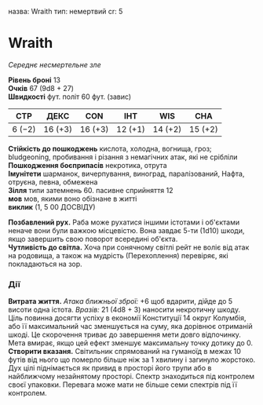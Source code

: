 назва: Wraith тип: немертвий cr: 5

# Wraith
_Середнє несмертельне зле_

**Рівень броні** 13    
**Очків** 67 (9d8 + 27)    
**Швидкості** фут. політ 60 фут. (завис)

| СТР    | ДЕКС    | CON     | ІНТ     | WIS     | CHA     |
| ------ | ------- | ------- | ------- | ------- | ------- |
| 6 (−2) | 16 (+3) | 16 (+3) | 12 (+1) | 14 (+2) | 15 (+2) |

**Стійкість до пошкоджень** кислота, холодна, вогнища, гроз; bludgeoning, пробивання і різання з немагічних атак, які не срібліли    
**Пошкодження боєприпасів** некротика, отрута    
**Імунітети** шарманок, вичерпування, виноград, паралізований, Нафта, отруєна, певна, обмежена    
**Зілля** типи затемнень 60. пасивне сприйняття 12    
**мов** мов, якими воно обізнане в житті    
**виклик** (1, 5 00 ДОСВІДУ)

**Позбавлений рух.** Раба може рухатися іншими істотами і об'єктами неначе вони були важкою місцевістю. Вона завдає 5-ти (1d10) шкоди, якщо завершить свою поворот всередині об'єкта.    
**Чутливість до світла.** Хоча при сонячному світлі рейт не воліє від атак на родовища, а також на мудрість (Перехоплення) перевіряє, які покладаються на зор.

### Дії
**Витрата життя.** _Атака ближньої зброї:_ +6 щоб вдарити, дійде до 5 висоти одна істота. _Вразів:_ 21 (4d8 + 3) наносити некротичну шкоду. Ціль повинна досягти успіху в економії Конституції 14 округ Колумбія, або її максимальний час зменшується на суму, яка дорівнює отриманій шкоді. Це скорочення триває до завершення мети довго відпочинку. Мета вмирає, якщо цей ефект зменшує максимальну точку дотику до 0.    
**Створити вказаня.** Світильник спрямований на гуманоїд в межах 10 футів від нього що померло більше ніж за 1 хвилину і загинуло жорстоко. Дух цілі піднімається як привид в просторі його трупи або в найближчому незайнятому просторі. Спектр знаходиться під контролем своєї упаковки. Перевага може мати не більше семи спектрів під її контролем.